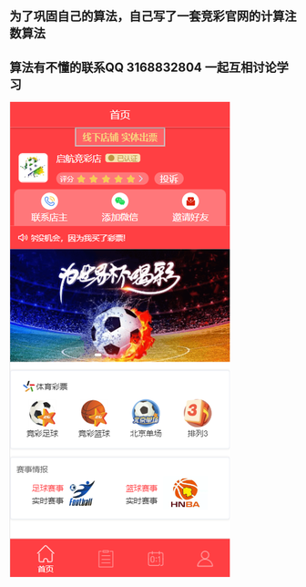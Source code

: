 ## 为了巩固自己的算法，自己写了一套竞彩官网的计算注数算法
## 算法有不懂的联系QQ 3168832804 一起互相讨论学习
<img src="images/QQ截图20221123163610.png"></img>

